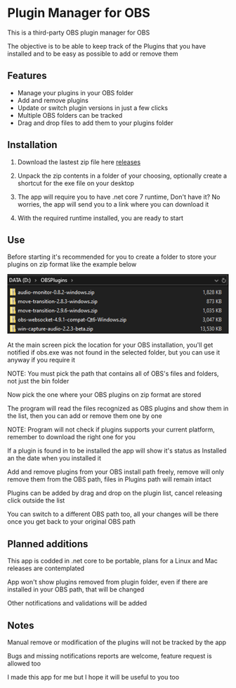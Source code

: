 # Plugin Manager for OBS

This is a third-party OBS plugin manager for OBS

The objective is to be able to keep track of the Plugins that you have installed and to be easy as possible to add or remove them

## Features

* Manage your plugins in your OBS folder
* Add and remove plugins
* Update or switch plugin versions in just a few clicks
* Multiple OBS folders can be tracked
* Drag and drop files to add them to your plugins folder

## Installation

1. Download the lastest zip file here [releases]

1. Unpack the zip contents in a folder of your choosing, optionally create a shortcut for the exe file on your desktop

1. The app will require you to have .net core 7 runtime, Don't have it? No worries, the app will send you to a link where you can download it

1. With the required runtime installed, you are ready to start

## Use

Before starting it's recommended for you to create a folder to store your plugins on zip format like the example below

![Plugins folder](assets/pluginsFolder.png "Plugins folder")

At the main screen pick the location for your OBS installation, you'll get notified if obs.exe was not found in the selected folder, but you can use it anyway if you require it

NOTE: You must pick the path that contains all of OBS's files and folders, not just the bin folder

Now pick the one where your OBS plugins on zip format are stored

The program will read the files recognized as OBS plugins and show them in the list, then you can add or remove them one by one

NOTE: Program will not check if plugins supports your current platform, remember to download the right one for you

If a plugin is found in to be installed the app will show it's status as Installed an the date when you installed it

Add and remove plugins from your OBS install path freely, remove will only remove them from the OBS path, files in Plugins path will remain intact

Plugins can be added by drag and drop on the plugin list, cancel releasing click outside the list

You can switch to a different OBS path too, all your changes will be there once you get back to your original OBS path

## Planned additions

This app is codded in .net core to be portable, plans for a Linux and Mac releases are contemplated

App won't show plugins removed from plugin folder, even if there are installed in your OBS path, that will be changed

Other notifications and validations will be added

## Notes

Manual remove or modification of the plugins will not be tracked by the app

Bugs and missing notifications reports are welcome, feature request is allowed too

I made this app for me but I hope it will be useful to you too

[releases]: https://github.com/AshuraStrike/plugin-manager-OBS/releases "plugin-manager-OBS/releases"